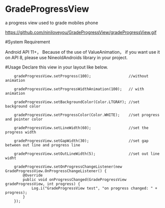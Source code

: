 # GradeProgressView
a progress view used to grade mobiles phone

https://github.com/niniloveyou/GradeProgressView/gradeProgressView.gif

#System Requirement

Android API 11+， Because of the use of ValueAnimation， if you want use it on API 8, please use NineoldAndroids library in your project.

#Usage
Declare this view in your layout like below.
        
        gradeProgressView.setProgress(100);                 //without animation
        
        gradeProgressView.setProgressWidthAnimation(100);   // with animation
        
        gradeProgressView.setBackgroundColor(Color.LTGRAY); //set background color
        
        gradeProgressView.setProgressColor(Color.WHITE);    //set progress and pointer color
        
        gradeProgressView.setLineWidth(60);                 //set the progress width
        
        gradeProgressView.setGapWidth(30);                  //set gap between out line and progress line
        
        gradeProgressView.setOutLineWidth(5);               //set out line widht
        
        gradeProgressView.setOnProgressChangeListener(new GradeProgressView.OnProgressChangeListener() {
            @Override
            public void onProgressChanged(GradeProgressView gradeProgressView, int progress) {
                Log.i("GradeProgressView test", "on progress changed: " + progress);
            }
        });
        
